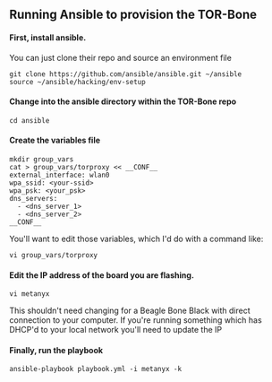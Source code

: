 Running Ansible to provision the TOR-Bone
-----------------------------------------

#### First, install ansible. 
You can just clone their repo and source an environment file

```
git clone https://github.com/ansible/ansible.git ~/ansible
source ~/ansible/hacking/env-setup
```

#### Change into the ansible directory within the TOR-Bone repo
```
cd ansible
```

#### Create the variables file
```
mkdir group_vars
cat > group_vars/torproxy << __CONF__
external_interface: wlan0
wpa_ssid: <your-ssid>
wpa_psk: <your_psk>
dns_servers: 
  - <dns_server_1>
  - <dns_server_2>
__CONF__
```
You'll want to edit those variables, which I'd do with a command like:
```
vi group_vars/torproxy
```

#### Edit the IP address of the board you are flashing.

```
vi metanyx 
```

This shouldn't need changing for a Beagle Bone Black with direct connection to your computer.
If you're running something which has DHCP'd to your local network you'll need to update the IP

#### Finally, run the playbook
```
ansible-playbook playbook.yml -i metanyx -k
```
